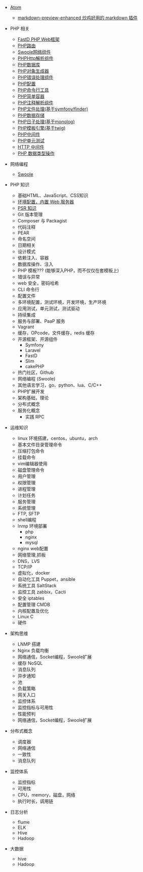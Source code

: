 * [Atom](https://atom.io/)
    * [markdown-preview-enhanced 炒鸡好用的 markdown 插件](https://shd101wyy.github.io/markdown-preview-enhanced/#/zh-cn/)

* PHP 相关
    * [FastD PHP Web框架](https://github.com/JanHuang/fastD)
    * [PHP路由](https://github.com/JanHuang/routing)
    * [Swoole网络组件](https://github.com/JanHuang/swoole)
    * [PHPHttp解析组件](https://github.com/JanHuang/http)
    * [PHP数据库](https://github.com/JanHuang/database)
    * [PHP对象生成器](https://github.com/JanHuang/database)
    * [PHP错误处理组件](https://github.com/JanHuang/debug)
    * [PHP配置](https://github.com/JanHuang/config)
    * [PHP命令行工具](https://github.com/JanHuang/console)
    * [PHP简单容器](https://github.com/JanHuang/container)
    * [PHP注释解析组件](https://github.com/JanHuang/annotation)
    * [PHP文件处理(基于symfony/finder)](https://github.com/JanHuang/finder)
    * [PHP数据存储](https://github.com/JanHuang/storage)
    * [PHP日子处理(基于monolog)](https://github.com/JanHuang/logger)
    * [PHP模板引擎(基于twig)](https://github.com/JanHuang/template)
    * [PHP中间件](https://github.com/JanHuang/middleware)
    * [PHP单元测试](https://github.com/JanHuang/testing)
    * [HTTP 中间件](https://github.com/JanHuang/middleware)
    * [PHP 数据类型操作](https://github.com/JanHuang/utils)

* 网络编程
    * [Swoole](https://github.com/JanHuang/swoole)

* PHP 知识
    * 基础HTML、JavaScript、CSS知识
    * [环境配置，内置 Web 服务器](http://php.net/manual/zh/features.commandline.webserver.php)
    * [PSR 知识]()
    * Git 版本管理
    * Composer 与 Packagist
    * 代码注释
    * PEAR
    * 命名空间
    * 日期相关
    * 设计模式
    * 依赖注入、容器
    * 数据库操作、注入
    * PHP 模板??? (能够深入PHP，而不仅仅在套模板上)
    * 错误与异常
    * web 安全，密码哈希
    * CLI 命令行
    * 配置文件
    * 多环境配置，测试环境，开发环境，生产环境
    * 应用测试，单元测试，测试驱动
    * 持续集成
    * 服务与部署、PaaP 服务
    * Vagrant
    * 缓存，OPcode，文件缓存，redis 缓存
    * 开源框架、开源组件
        *  Symfony
        *  Laravel
        *  FastD
        *  Slim
        *  cakePHP
    * 热门社区，Github
    * 网络编程 (Swoole)
    * 其他语言学习，go、python、lua、C/C++
    * PHP扩展开发
    * 架构基础，理论
    * 分布式概念
    * 服务化概念
        * 实践 RPC

* 运维知识
    * linux 环境搭建，centos，ubuntu，arch
    * 基本文件目录管理命令
    * 压缩打包命令
    * 挂载命令
    * vim编辑器使用
    * 磁盘管理命令
    * 用户管理
    * 权限管理
    * 进程管理
    * 计划任务
    * 服务管理
    * 系统管理
    * FTP, SFTP
    * shell编程
    * lnmp 环境部署
        * php
        * nginx
        * mysql
    * nginx web配置
    * 网络管理,抓板
    * DNS，LVS
    * TCP/IP
    * 虚拟化，docker
    * 自动化工具 Puppet，ansible
    * 系统工具 SaltStack
    * 监控工具 zabbix，Cacti
    * 安全 iptables
    * 配置管理 CMDB
    * 内核配置及优化
    * Linux C
    * 硬件


* 架构思维
    * LNMP 搭建
    * Nginx 负载均衡
    * 网络通信，Socket编程，Swoole扩展
    * 缓存 NoSQL
    * 消息队列
    * 异步通知
    * 池
    * 负载策略
    * 网关入口
    * 监控体系
    * 监控指标与可用性
    * 性能预判
    * 网络通信，Socket编程，Swoole扩展

* 分布式概念
    * 调度器
    * 网络通信
    * 一致性
    * 消息队列

* 监控体系
    * 监控指标
    * 可用性
    * CPU，memory，磁盘，网络
    * 执行时长，调用链

* 日志分析
    * flume
    * ELK
    * Hive
    * Hadoop

* 大数据
    * hive
    * Hadoop